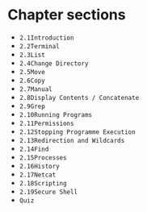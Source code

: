 Chapter sections
===============

* `2.1Introduction`
* `2.2Terminal`
* `2.3List`
* `2.4Change Directory`
* `2.5Move`
* `2.6Copy`
* `2.7Manual`
* `2.8Display Contents / Concatenate`
* `2.9Grep`
* `2.10Running Programs`
* `2.11Permissions`
* `2.12Stopping Programme Execution`
* `2.13Redirection and Wildcards`
* `2.14Find`
* `2.15Processes`
* `2.16History`
* `2.17Netcat`
* `2.18Scripting`
* `2.19Secure Shell`
* `Quiz`
